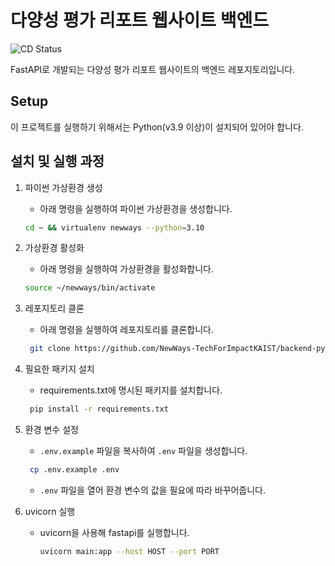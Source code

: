 # 다양성 평가 리포트 웹사이트 백엔드

![CD Status](https://github.com/NewWays-TechForImpactKAIST/backend-python/actions/workflows/build-dev-image.yaml/badge.svg)

FastAPI로 개발되는 다양성 평가 리포트 웹사이트의 백엔드 레포지토리입니다.

## Setup

이 프로젝트를 실행하기 위해서는 Python(v3.9 이상)이 설치되어 있어야 합니다.

## 설치 및 실행 과정

1. 파이썬 가상환경 생성
   - 아래 명령을 실행하여 파이썬 가상환경을 생성합니다.
   ```bash
   cd ~ && virtualenv newways --python=3.10
   ```
2. 가상환경 활성화
   - 아래 명령을 실행하여 가상환경을 활성화합니다.
   ```bash
   source ~/newways/bin/activate
   ```
3. 레포지토리 클론
   - 아래 명령을 실행하여 레포지토리를 클론합니다.
   ```bash
    git clone https://github.com/NewWays-TechForImpactKAIST/backend-python
   ```
4. 필요한 패키지 설치
   - requirements.txt에 명시된 패키지를 설치합니다.
   ```bash
    pip install -r requirements.txt
   ```
5. 환경 변수 설정
   - `.env.example` 파일을 복사하여 `.env` 파일을 생성합니다.
   ```bash
    cp .env.example .env
   ```
   - `.env` 파일을 열어 환경 변수의 값을 필요에 따라 바꾸어줍니다.
6. uvicorn 실행

   - uvicorn을 사용해 fastapi를 실행합니다.
     ```bash
     uvicorn main:app --host HOST --port PORT
     ```

   ```

   ```
